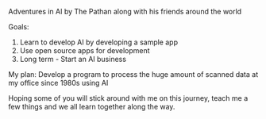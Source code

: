 Adventures in AI by The Pathan along with his friends around the world

Goals:
1. Learn to develop AI by developing a sample app
2. Use open source apps for development
3. Long term - Start an AI business

My plan:
Develop a program to process the huge amount of scanned data at my office since 1980s using AI

Hoping some of you will stick around with me on this journey, teach me a few things and we all learn together along the way.

